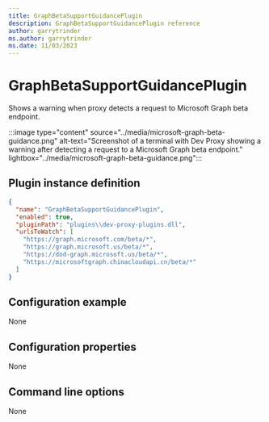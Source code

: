 ```yaml
---
title: GraphBetaSupportGuidancePlugin
description: GraphBetaSupportGuidancePlugin reference
author: garrytrinder
ms.author: garrytrinder
ms.date: 11/03/2023
---
```


# GraphBetaSupportGuidancePlugin

Shows a warning when proxy detects a request to Microsoft Graph beta endpoint.

:::image type="content" source="../media/microsoft-graph-beta-guidance.png" alt-text="Screenshot of a terminal with Dev Proxy showing a warning after detecting a request to a Microsoft Graph beta endpoint." lightbox="../media/microsoft-graph-beta-guidance.png":::

## Plugin instance definition

```json
{
  "name": "GraphBetaSupportGuidancePlugin",
  "enabled": true,
  "pluginPath": "plugins\\dev-proxy-plugins.dll",
  "urlsToWatch": [
    "https://graph.microsoft.com/beta/*",
    "https://graph.microsoft.us/beta/*",
    "https://dod-graph.microsoft.us/beta/*",
    "https://microsoftgraph.chinacloudapi.cn/beta/*"
  ]
}
```

## Configuration example

None

## Configuration properties

None

## Command line options

None
